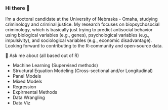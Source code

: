 ### Hi there 👋

I’m a doctoral candidate at the University of Nebraska - Omaha, studying criminology and criminal justice. My research focuses on biopsychosocial criminology, which is basically just trying to predict antisocial behavior using biological variables (e.g., genes), psychological variables (e.g., impulsivity), and sociological variables (e.g., economic disadvantage). Looking forward to contributing to the R-community and open-source data. 

💬 Ask me about (all based out of R)
- Machine Learning (Supervised methods)
- Structural Equation Modeling (Cross-sectional and/or Longitudinal)
- Panel Models 
- Mixed Models
- Regression
- Expirmental Methods
- Data Wrangling 
- Data Viz


<!--
**nvietto/nvietto** is a ✨ _special_ ✨ repository because its `README.md` (this file) appears on your GitHub profile.

Here are some ideas to get you started:

- 🔭 I’m currently working on ...
- 🌱 I’m currently learning ...
- 👯 I’m looking to collaborate on ...
- 🤔 I’m looking for help with ...
- 💬 Ask me about ...
- 📫 How to reach me: ...
- 😄 Pronouns: ...
- ⚡ Fun fact: ...
-->
